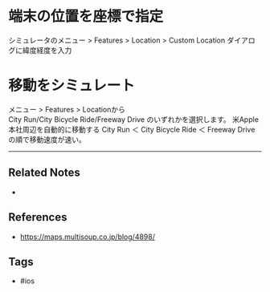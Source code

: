 # 端末の位置を座標で指定
シミュレータのメニュー > Features > Location > Custom Location
ダイアログに緯度経度を入力

# 移動をシミュレート
メニュー > Features > Locationから  
City Run/City Bicycle Ride/Freeway Drive のいずれかを選択します。
米Apple本社周辺を自動的に移動する
City Run ＜ City Bicycle Ride ＜ Freeway Drive の順で移動速度が速い。

---
## Related Notes
- 

## References
- https://maps.multisoup.co.jp/blog/4898/

## Tags
- #ios 